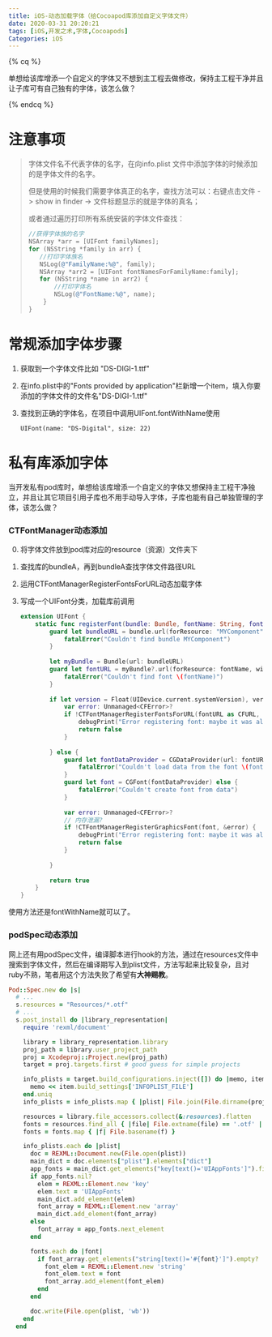 ```yaml
---
title: iOS-动态加载字体（给Cocoapod库添加自定义字体文件）
date: 2020-03-31 20:20:21
tags: [iOS,开发之术,字体,Cocoapods]
Categories: iOS
---
```


{% cq %}

单想给该库增添一个自定义的字体又不想到主工程去做修改，保持主工程干净并且让子库可有自己独有的字体，该怎么做？ 

{% endcq %}

<!-- more -->



# 注意事项

> 字体文件名不代表字体的名字，在向info.plist 文件中添加字体的时候添加的是字体文件的名字。
>
> 但是使用的时候我们需要字体真正的名字，查找方法可以：右键点击文件 -> show in finder -> 文件标题显示的就是字体的真名；
>
> 或者通过遍历打印所有系统安装的字体文件查找：
>
> ```objective-c
> //获得字体族的名字
> NSArray *arr = [UIFont familyNames];
> for (NSString *family in arr) {
>    //打印字体族名
>    NSLog(@"FamilyName:%@", family);
>    NSArray *arr2 = [UIFont fontNamesForFamilyName:family];
>    for (NSString *name in arr2) {
>        //打印字体名
>        NSLog(@"FontName:%@", name);
>     }
> }
> ```





# 常规添加字体步骤

1. 获取到一个字体文件比如 "DS-DIGI-1.ttf"

2. 在info.plist中的"Fonts provided by application"栏新增一个item，填入你要添加的字体文件的文件名"DS-DIGI-1.ttf"

3. 查找到正确的字体名，在项目中调用UIFont.fontWithName使用

   ```objc
   UIFont(name: "DS-Digital", size: 22)
   ```

   



# 私有库添加字体

当开发私有pod库时，单想给该库增添一个自定义的字体又想保持主工程干净独立，并且让其它项目引用子库也不用手动导入字体，子库也能有自己单独管理的字体，该怎么做？ 



### CTFontManager动态添加

0. 将字体文件放到pod库对应的resource（资源）文件夹下

1. 查找库的bundleA，再到bundleA查找字体文件路径URL

2. 运用CTFontManagerRegisterFontsForURL动态加载字体

3. 写成一个UIFont分类，加载库前调用

   ```swift
   extension UIFont {
       static func registerFont(bundle: Bundle, fontName: String, fontExtension: String) -> Bool {
           guard let bundleURL = bundle.url(forResource: "MYComponent", withExtension: "bundle") else {
               fatalError("Couldn't find bundle MYComponent")
           }
           
           let myBundle = Bundle(url: bundleURL)
           guard let fontURL = myBundle?.url(forResource: fontName, withExtension: fontExtension) else {
               fatalError("Couldn't find font \(fontName)")
           }
           
           if let version = Float(UIDevice.current.systemVersion), version >= 7.0 {
               var error: Unmanaged<CFError>?
               if !CTFontManagerRegisterFontsForURL(fontURL as CFURL, .process, &error) {
                   debugPrint("Error registering font: maybe it was already registered. :%@", error.debugDescription)
                   return false
               }
               
           } else {
               guard let fontDataProvider = CGDataProvider(url: fontURL as CFURL) else {
                   fatalError("Couldn't load data from the font \(fontName)")
               }
               guard let font = CGFont(fontDataProvider) else {
                   fatalError("Couldn't create font from data")
               }
               
               var error: Unmanaged<CFError>?
               // 内存泄漏?
               if !CTFontManagerRegisterGraphicsFont(font, &error) {
                   debugPrint("Error registering font: maybe it was already registered. :%@", error.debugDescription)
                   return false
               }
               
           }
           
           return true
       }
   }
   ```

使用方法还是fontWithName就可以了。



### podSpec动态添加

网上还有用podSpec文件，编译脚本进行hook的方法，通过在resources文件中搜索到字体文件，然后在编译期写入到plist文件，方法写起来比较复杂，且对ruby不熟，笔者用这个方法失败了希望有**大神赐教**。

```ruby
Pod::Spec.new do |s|
  # ...
  s.resources = "Resources/*.otf"
  # ...
  s.post_install do |library_representation|
    require 'rexml/document'

    library = library_representation.library
    proj_path = library.user_project_path
    proj = Xcodeproj::Project.new(proj_path)
    target = proj.targets.first # good guess for simple projects

    info_plists = target.build_configurations.inject([]) do |memo, item|
      memo << item.build_settings['INFOPLIST_FILE']
    end.uniq
    info_plists = info_plists.map { |plist| File.join(File.dirname(proj_path), plist) }

    resources = library.file_accessors.collect(&:resources).flatten
    fonts = resources.find_all { |file| File.extname(file) == '.otf' || File.extname(file) == '.ttf' }
    fonts = fonts.map { |f| File.basename(f) }

    info_plists.each do |plist|
      doc = REXML::Document.new(File.open(plist))
      main_dict = doc.elements["plist"].elements["dict"]
      app_fonts = main_dict.get_elements("key[text()='UIAppFonts']").first
      if app_fonts.nil?
        elem = REXML::Element.new 'key'
        elem.text = 'UIAppFonts'
        main_dict.add_element(elem)
        font_array = REXML::Element.new 'array'
        main_dict.add_element(font_array)
      else
        font_array = app_fonts.next_element
      end

      fonts.each do |font|
        if font_array.get_elements("string[text()='#{font}']").empty?
          font_elem = REXML::Element.new 'string'
          font_elem.text = font
          font_array.add_element(font_elem)
        end
      end

      doc.write(File.open(plist, 'wb'))
    end
  end
```

